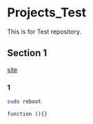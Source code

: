 # Projects_Test
This is for Test repository.

## Section 1
[site](www.google.com)
### 1 

```sh
sudo reboot
```

```Javscript
function (){}
```
